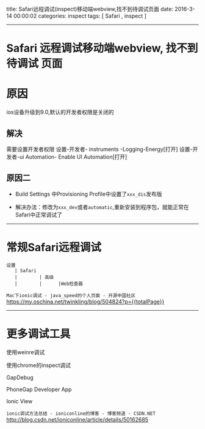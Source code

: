title: Safari远程调试(inspect)移动端webview,找不到待调试页面
date: 2016-3-14 00:00:02
categories:   inspect
tags: [ Safari  ,  inspect ]


---
# Safari 远程调试移动端webview, 找不到 待调试 页面



# 原因
 ios设备升级到9.0,默认的开发者权限是关闭的


## 解决
需要设置开发者权限
设置-开发者- instruments -Logging-Energy[打开]
设置-开发者-ui Automation- Enable UI Automation[打开]


## 原因二
- Build Settings 中Provisioning Profile中设置了`xxx_dis`发布版


- 解决办法：修改为`xxx_dev`或者`automatic`,重新安装到程序包，就能正常在Safari中正常调试了


---
# 常规Safari远程调试
```
设置
   | Safari
   |        | 高级
   |        |      |Web检查器
```
`Mac下ionic调试 - java_speed的个人页面 - 开源中国社区`
https://my.oschina.net/twinkling/blog/504824?p={{totalPage}}



---
# 更多调试工具
使用weinre调试

使用chrome的inspect调试

GapDebug

PhoneGap Developer App

Ionic View

`ionic调试方法总结 - ioniconline的博客 - 博客频道 - CSDN.NET`
http://blog.csdn.net/ioniconline/article/details/50162685




<!-- more -->
